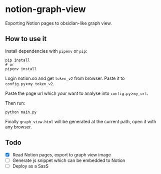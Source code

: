 # notion-graph-view

Exporting Notion pages to obsidian-like graph view.

## How to use it

Install dependencies with `pipenv` or `pip`:

```shell
pip install
# or
pipenv install
```

Login notion.so and get `token_v2` from browser. Paste it to `config.py`>`my_token_v2`.

Paste the page url which your want to analyse into `config.py`>`my_url`. 

Then run:

```shell
python main.py
```

Finally `graph_view.html` will be generated at the current path, open it with any browser.

## Todo

- [x] Read Notion pages, export to graph view image
- [ ] Generate js snippet which can be embedded to Notion
- [ ] Deploy as a SasS
